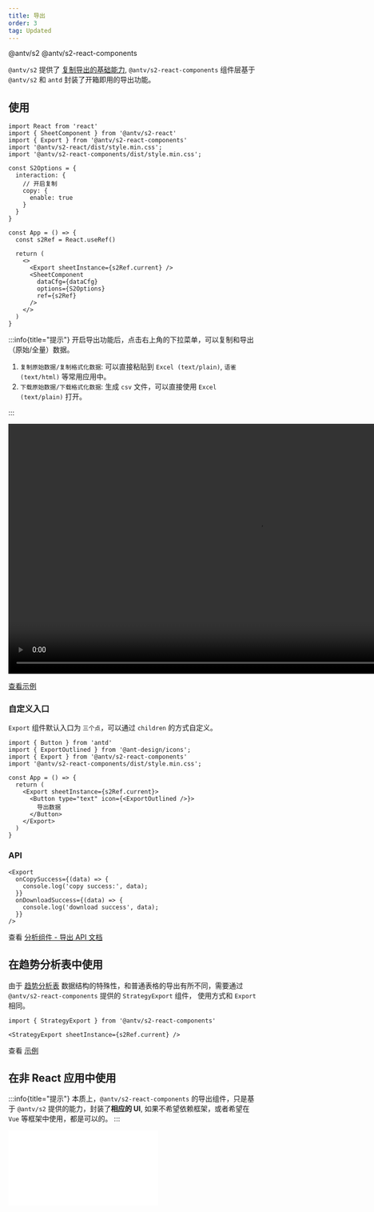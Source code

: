 ```yaml
---
title: 导出
order: 3
tag: Updated
---
```


<Badge>@antv/s2</Badge> <Badge>@antv/s2-react-components</Badge>

`@antv/s2` 提供了 [复制导出的基础能力](/manual/advanced/interaction/copy), `@antv/s2-react-components` 组件层基于 `@antv/s2` 和 `antd` 封装了开箱即用的导出功能。

<Playground path='/react-component/export/demo/export.tsx' rid='export-component'></playground>

## 使用

```tsx
import React from 'react'
import { SheetComponent } from '@antv/s2-react'
import { Export } from '@antv/s2-react-components'
import '@antv/s2-react/dist/style.min.css';
import '@antv/s2-react-components/dist/style.min.css';

const S2Options = {
  interaction: {
    // 开启复制
    copy: {
      enable: true
    }
  }
}

const App = () => {
  const s2Ref = React.useRef()

  return (
    <>
      <Export sheetInstance={s2Ref.current} />
      <SheetComponent
        dataCfg={dataCfg}
        options={S2Options}
        ref={s2Ref}
      />
    </>
  )
}
```

:::info{title="提示"}
开启导出功能后，点击右上角的下拉菜单，可以复制和导出（原始/全量）数据。

1. `复制原始数据/复制格式化数据`: 可以直接粘贴到 `Excel (text/plain)`, `语雀 (text/html)` 等常用应用中。
2. `下载原始数据/下载格式化数据`: 生成 `csv` 文件，可以直接使用 `Excel (text/plain)` 打开。

:::

<video width="1000" controls>
  <source src="https://gw.alipayobjects.com/mdn/rms_56cbb2/afts/file/A*EZfPRJqzl4cAAAAAAAAAAAAAARQnAQ" type="video/mp4">
  Your browser does not support HTML video.
</video>

[查看示例](/examples/react-component/export/#export)

### 自定义入口

`Export` 组件默认入口为 `三个点`，可以通过 `children` 的方式自定义。

```tsx
import { Button } from 'antd'
import { ExportOutlined } from '@ant-design/icons';
import { Export } from '@antv/s2-react-components'
import '@antv/s2-react-components/dist/style.min.css';

const App = () => {
  return (
    <Export sheetInstance={s2Ref.current}>
      <Button type="text" icon={<ExportOutlined />}>
        导出数据
      </Button>
    </Export>
  )
}
```

### API

```tsx | pure
<Export
  onCopySuccess={(data) => {
    console.log('copy success:', data);
  }}
  onDownloadSuccess={(data) => {
    console.log('download success', data);
  }}
/>
```

查看 [分析组件 - 导出 API 文档](/api/components/export#copyalldataparams)

## 在趋势分析表中使用

由于 [趋势分析表](/manual/advanced/analysis/strategy) 数据结构的特殊性，和普通表格的导出有所不同，需要通过 `@antv/s2-react-components` 提供的 `StrategyExport` 组件， 使用方式和 `Export` 相同。

```tsx
import { StrategyExport } from '@antv/s2-react-components'

<StrategyExport sheetInstance={s2Ref.current} />
```

查看 [示例](/examples/react-component/export#export-strategy)

## 在非 React 应用中使用

:::info{title="提示"}
本质上，`@antv/s2-react-components` 的导出组件，只是基于 `@antv/s2` 提供的能力，封装了**相应的 UI**, 如果不希望依赖框架，或者希望在 `Vue` 等框架中使用，都是可以的。
:::

<embed src="@/docs/common/copy-export.zh.md"></embed>
